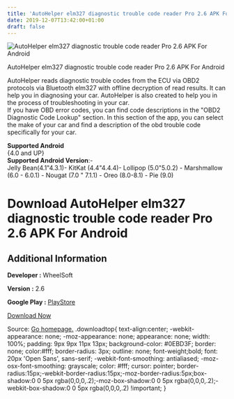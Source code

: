 ```yaml
---
title: 'AutoHelper elm327 diagnostic trouble code reader Pro 2.6 APK For Android'
date: 2019-12-07T13:42:00+01:00
draft: false
---
```


![AutoHelper elm327 diagnostic trouble code reader Pro 2.6 APK For Android](https://i0.wp.com/apkhome.net/wp-content/uploads/2019/12/AutoHelper-elm327-diagnostic-trouble-code-reader-Pro-2.6.png "AutoHelper elm327 diagnostic trouble code reader Pro 2.6 APK For Android")

  

AutoHelper elm327 diagnostic trouble code reader Pro 2.6 APK For Android

AutoHelper reads diagnostic trouble codes from the ECU via OBD2 protocols via Bluetooth elm327 with offline decryption of read results. It can help you in diagnosing your car. AutoHelper is also created to help you in the process of troubleshooting in your car.  
If you have OBD error codes, you can find code descriptions in the "OBD2 Diagnostic Code Lookup" section. In this section of the app, you can select the make of your car and find a description of the obd trouble code specifically for your car.

**Supported Android**  
{4.0 and UP}  
**Supported Android Version**:-  
Jelly Bean(4.1"4.3.1)- KitKat (4.4"4.4.4)- Lollipop (5.0"5.0.2) - Marshmallow (6.0 - 6.0.1) - Nougat (7.0 " 7.1.1) - Oreo (8.0-8.1) - Pie (9.0)

Download AutoHelper elm327 diagnostic trouble code reader Pro 2.6 APK For Android
=================================================================================

Additional Information
----------------------

**Developer :** WheelSoft

**Version :** 2.6

**Google Play :** [PlayStore](https://play.google.com/store/apps/details?id=ru.wheelsoft.faultsearcher&hl=en)

  

[Download Now](https://store4app.co/post/autohelper-elm327-diagnostic-trouble-code-reader-pro-2-6-apk-for-android_1575718162)

  
Source: [Go homepage.](https://store4app.co/post/autohelper-elm327-diagnostic-trouble-code-reader-pro-2-6-apk-for-android_1575718162) .downloadtop{ text-align:center; -webkit-appearance: none; -moz-appearance: none; appearance: none; width: 100%; padding: 9px 9px 11px 13px; background-color: #0EBD3F; border: none; color:#fff; border-radius: 3px; outline: none; font-weight;bold; font: 20px 'Open Sans', sans-serif; -webkit-font-smoothing: antialiased; -moz-osx-font-smoothing: grayscale; color: #fff; cursor: pointer; border-radius:15px;-webkit-border-radius:15px;-moz-border-radius:5px;box-shadow:0 0 5px rgba(0,0,0,.2);-moz-box-shadow:0 0 5px rgba(0,0,0,.2);-webkit-box-shadow:0 0 5px rgba(0,0,0,.2) !important; }